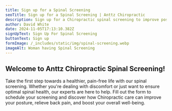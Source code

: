 ```yaml
---
title: Sign up for a Spinal Screening
seoTitle: Sign up for a Spinal Screening | Anttz Chiropractic
description: Sign up for a Chiropractic spinal screening to improve posture, relieve back pain, and boost wellness. Book your screening with Anttz Chiropractic today!
author: David White
date: 2024-11-05T17:13:10.382Z
signUpText: Sign Up For Spinal Screening
buttonText: Sign up
formImage: /_includes/static/img/spinal-screening.webp
imageAlt: Woman having Spinal Screening
---
```

## Welcome to Anttz Chiropractic Spinal Screening!

Take the first step towards a healthier, pain-free life with our spinal screening. Whether you're dealing with discomfort or just want to ensure optimal spinal health, our experts are here to help. Fill out the form to schedule your screening and discover how Chiropractic care can improve your posture, relieve back pain, and boost your overall well-being.

